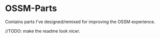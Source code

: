 # OSSM-Parts

Contains parts I've designed/remixed for improving the OSSM experience.  

//TODO: make the readme look nicer.

